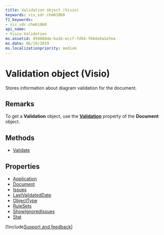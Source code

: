 ```yaml
---
title: Validation object (Visio)
keywords: vis_sdr.chm61060
f1_keywords:
- vis_sdr.chm61060
api_name:
- Visio.Validation
ms.assetid: d59880de-ba16-eccf-fd94-f69da9a1efea
ms.date: 06/19/2019
ms.localizationpriority: medium
---
```



# Validation object (Visio)

Stores information about diagram validation for the document.


## Remarks

To get a **Validation** object, use the **[Validation](Visio.Document.Validation.md)** property of the **Document** object.

## Methods

- [Validate](Visio.Validation.Validate.md)

## Properties

- [Application](Visio.Validation.Application.md)
- [Document](Visio.Validation.Document.md)
- [Issues](Visio.Validation.Issues.md)
- [LastValidatedDate](Visio.Validation.LastValidatedDate.md)
- [ObjectType](Visio.Validation.ObjectType.md)
- [RuleSets](Visio.Validation.RuleSets.md)
- [ShowIgnoredIssues](Visio.Validation.ShowIgnoredIssues.md)
- [Stat](Visio.Validation.Stat.md)


[!include[Support and feedback](~/includes/feedback-boilerplate.md)]